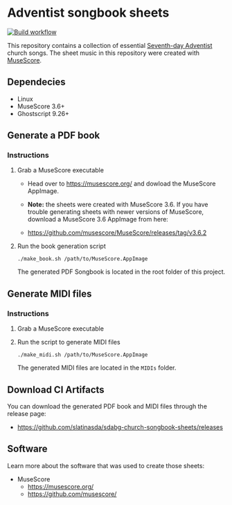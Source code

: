 # Adventist songbook sheets

[![Build workflow](https://github.com/slatinasda/sdabg-church-songbook-sheets/workflows/Build/badge.svg)](https://github.com/slatinasda/sdabg-church-songbook-sheets/actions)

This repository contains a collection of essential [Seventh-day Adventist](https://adventist.org) church songs.
The sheet music in this repository were created with [MuseScore](https://musescore.org).


## Dependecies

- Linux
- MuseScore 3.6+
- Ghostscript 9.26+


## Generate a PDF book

### Instructions

1. Grab a MuseScore executable

    - Head over to https://musescore.org/ and dowload the MuseScore AppImage.

    - **Note:** the sheets were created with MuseScore 3.6. If you have trouble generating sheets with newer versions of MuseScore, download a MuseScore 3.6 AppImage from here:
    - https://github.com/musescore/MuseScore/releases/tag/v3.6.2

2. Run the book generation script

    ```
    ./make_book.sh /path/to/MuseScore.AppImage
    ```

    The generated PDF Songbook is located in the root folder of this project.


## Generate MIDI files

### Instructions

1. Grab a MuseScore executable

2. Run the script to generate MIDI files

    ```
    ./make_midi.sh /path/to/MuseScore.AppImage
    ```

    The generated MIDI files are located in the `MIDIs` folder.


## Download CI Artifacts

You can download the generated PDF book and MIDI files through the release page:

- https://github.com/slatinasda/sdabg-church-songbook-sheets/releases


## Software

Learn more about the software that was used to create those sheets:

- MuseScore
    - https://musescore.org/
    - https://github.com/musescore/
